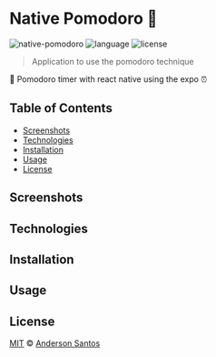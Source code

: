 # Native Pomodoro :tomato:

![native-pomodoro](https://img.shields.io/badge/zander--br-Native%20Pomodoro-red)
![language](https://img.shields.io/badge/language-Typescript-blue)
![license](https://img.shields.io/github/license/zander-br/native-pomodoro)

> Application to use the pomodoro technique

:tomato: Pomodoro timer with react native using the expo :alarm_clock:

## Table of Contents

- [Screenshots](#screenshots)
- [Technologies](#technologies)
- [Installation](#installation)
- [Usage](#usage)
- [License](#license)

## Screenshots

## Technologies

## Installation

## Usage

## License

[MIT](LICENSE) © [Anderson Santos](https://github.com/zander-br/)
